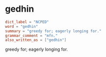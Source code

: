 # gedhin

``` toml
dict_label = "NCPED"
word = "gedhin"
summary = "greedy for; eagerly longing for."
grammar_comment = "mfn."
also_written_as = ["gedhin"]
```

greedy for; eagerly longing for.

